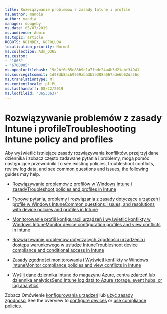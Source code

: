 ```yaml
---
title: Rozwiązywanie problemów z zasady Intune i profile
ms.author: mandia
author: mandia
manager: dougeby
ms.date: 05/07/2019
ms.audience: Admin
ms.topic: article
ROBOTS: NOINDEX, NOFOLLOW
localization_priority: Normal
ms.collection: Adm_O365
ms.custom:
- "1063"
- "6700005"
ms.openlocfilehash: 19d2bf0e85e83b9e1a7fbdc24a4b3d21abf34941
ms.sourcegitcommit: 1d98db8acb9959aba3b5e308a567ade6b62da56c
ms.translationtype: MT
ms.contentlocale: pl-PL
ms.lasthandoff: 08/22/2019
ms.locfileid: "36533637"
---
```

# <a name="troubleshooting-intune-policy-and-profiles"></a><span data-ttu-id="d143a-102">Rozwiązywanie problemów z zasady Intune i profile</span><span class="sxs-lookup"><span data-stu-id="d143a-102">Troubleshooting Intune policy and profiles</span></span>

<span data-ttu-id="d143a-103">Aby wyświetlić istniejące zasady rozwiązywania konfliktów, przejrzyj dane dziennika i zobacz często zadawane pytania i problemy, mogą pomóc następujące przewodniki.</span><span class="sxs-lookup"><span data-stu-id="d143a-103">To see existing policies, troubleshoot conflicts, review log data, and see common questions and issues, the following guides may help.</span></span>

- [<span data-ttu-id="d143a-104">Rozwiązywanie problemów z profilów w Windows Intune i zasady</span><span class="sxs-lookup"><span data-stu-id="d143a-104">Troubleshoot policies and profiles in Intune</span></span>](https://docs.microsoft.com/intune/troubleshoot-policies-in-microsoft-intune)

- [<span data-ttu-id="d143a-105">Typowe pytania, problemy i rozwiązania z zasady dotyczące urządzeń i profile w Windows Intune</span><span class="sxs-lookup"><span data-stu-id="d143a-105">Common questions, issues, and resolutions with device policies and profiles in Intune</span></span>](https://docs.microsoft.com/intune/device-profile-troubleshoot)

- [<span data-ttu-id="d143a-106">Monitorowanie profili konfiguracji urządzeń i wyświetlić konflikty w Windows Intune</span><span class="sxs-lookup"><span data-stu-id="d143a-106">Monitor device configuration profiles and view conflicts in Intune</span></span>](https://docs.microsoft.com/intune/device-profile-monitor)

- [<span data-ttu-id="d143a-107">Rozwiązywanie problemów dotyczących zgodności urządzenia i dostępu warunkowego w usłudze Intune</span><span class="sxs-lookup"><span data-stu-id="d143a-107">Troubleshoot device compliance and conditional access in Intune</span></span>](https://docs.microsoft.com/intune/troubleshoot-conditional-access)

- [<span data-ttu-id="d143a-108">Zasady zgodności monitorowania i Wyświetl konflikty w Windows Intune</span><span class="sxs-lookup"><span data-stu-id="d143a-108">Monitor compliance policies and view conflicts in Intune</span></span>](https://docs.microsoft.com/intune/compliance-policy-monitor)

- [<span data-ttu-id="d143a-109">Wyślij dane dziennika Intune do magazynu Azure, centra zdarzeń lub dziennika analytics</span><span class="sxs-lookup"><span data-stu-id="d143a-109">Send Intune log data to Azure storage, event hubs, or log analytics</span></span>](https://docs.microsoft.com/intune/review-logs-using-azure-monitor)

<span data-ttu-id="d143a-110">Zobacz Omówienie [konfigurowania urządzeń](https://docs.microsoft.com/intune/device-profiles) lub [użyć zasady zgodności](https://docs.microsoft.com/intune/device-compliance-get-started).</span><span class="sxs-lookup"><span data-stu-id="d143a-110">See the overview to [configure devices](https://docs.microsoft.com/intune/device-profiles) or [use compliance policies](https://docs.microsoft.com/intune/device-compliance-get-started).</span></span>